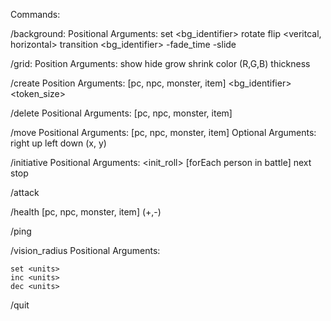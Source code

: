 Commands:

/background:
  Positional Arguments:
    set <bg_identifier>
    rotate <degrees>
    flip <veritcal, horizontal>
    transition <bg_identifier> 
      -fade_time <ms>
      -slide <direction>

/grid:
  Position Arguments:
    show
    hide
    grow
    shrink
    color (R,G,B)
    thickness <pixels>

/create
  Position Arguments:
    [pc, npc, monster, item] <name> <hp> <bg_identifier> <token_size>

/delete
  Positional Arguments:
    [pc, npc, monster, item] <name>

/move 
  Positional Arguments:
    [pc, npc, monster, item]
    Optional Arguments:
      right <units>
      up <units>
      left <units>
      down <units>
      (x, y)

/initiative
  Positional Arguments:
    <name> <init_roll> [forEach person in battle]
    next
    stop

/attack <attacker> <defender> <hit points>

/health [pc, npc, monster, item] (+,-) <x>

/ping <name>

/vision_radius
  Positional Arguments:

    set <units>
    inc <units>
    dec <units>

/quit
